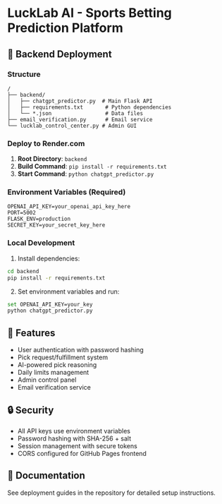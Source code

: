 # LuckLab AI - Sports Betting Prediction Platform

## 🚀 Backend Deployment

### Structure
```
/
├── backend/
│   ├── chatgpt_predictor.py  # Main Flask API
│   ├── requirements.txt       # Python dependencies
│   └── *.json                 # Data files
├── email_verification.py      # Email service
└── lucklab_control_center.py # Admin GUI
```

### Deploy to Render.com

1. **Root Directory**: `backend`
2. **Build Command**: `pip install -r requirements.txt`
3. **Start Command**: `python chatgpt_predictor.py`

### Environment Variables (Required)

```
OPENAI_API_KEY=your_openai_api_key_here
PORT=5002
FLASK_ENV=production
SECRET_KEY=your_secret_key_here
```

### Local Development

1. Install dependencies:
```bash
cd backend
pip install -r requirements.txt
```

2. Set environment variables and run:
```bash
set OPENAI_API_KEY=your_key
python chatgpt_predictor.py
```

## 📝 Features

- User authentication with password hashing
- Pick request/fulfillment system
- AI-powered pick reasoning
- Daily limits management
- Admin control panel
- Email verification service

## 🔒 Security

- All API keys use environment variables
- Password hashing with SHA-256 + salt
- Session management with secure tokens
- CORS configured for GitHub Pages frontend

## 📖 Documentation

See deployment guides in the repository for detailed setup instructions.

